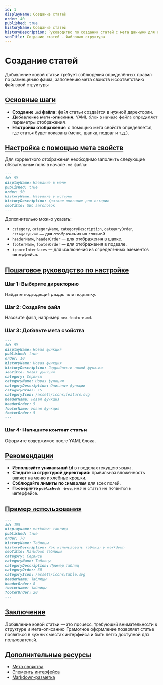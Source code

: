 ```yaml
---
id: 1
displayName: Создание статей
order: 40
published: true
historyName: Создание статей
historyDescription: Руководство по созданию статей с мета данными для генерации интерфейса в приложении.
seoTitle: Создание статей - Файловая структура
---
```


# Создание статей

Добавление новой статьи требует соблюдения определённых правил по размещению файла, заполнению мета свойств
и соответствию файловой структуры.


## [Основные шаги](basic-functions)

- **Создание `.md` файла:** файл статьи создаётся в нужной директории.
- **Добавление мета-описания:** YAML блок в начале файла определяет параметры отображения.
- **Настройка отображения:** с помощью мета свойств определяется, где статья будет показана (меню, шапка, подвал и т.д.).


## [Настройка с помощью мета свойств](customization-using-meta-properties)

Для корректного отображения необходимо заполнить следующие обязательные поля в начале `.md` файла:

```md
---
id: 99
displayName: Название в меню
published: true
order: 50
historyName: Название в истории
historyDescription: Краткое описание для истории
seoTitle: SEO заголовок
---
````

Дополнительно можно указать:

* `category`, `categoryName`, `categoryDescription`, `categoryOrder`, `categoryIcon` — для отображения на главной.
* `headerName`, `headerOrder` — для отображения в шапке.
* `footerName`, `footerOrder` — для отображения в подвале.
* `ignoreInterfaces` — для исключения из определённых элементов интерфейса.


## [Пошаговое руководство по настройке](step-by-step-setup-guide)

### Шаг 1: Выберите директорию

Найдите подходящий раздел или подпапку.

### Шаг 2: Создайте файл

Назовите файл, например `new-feature.md`.

### Шаг 3: Добавьте мета свойства

```md
---
id: 99
displayName: Новая функция
published: true
order: 10
historyName: Новая функция
historyDescription: Подробности новой функции
seoTitle: Новая функция
category: Сервисы
categoryName: Новая функция
categoryDescription: Описание функции
categoryOrder: 15
categoryIcon: /assets/icons/feature.svg
headerName: Новая функция
headerOrder: 5
footerName: Новая функция
footerOrder: 5
---
```

### Шаг 4: Напишите контент статьи

Оформите содержимое после YAML блока.

## [Рекомендации](recommendations)

* **Используйте уникальный `id`** в пределах текущего языка.
* **Следите за структурой директорий:** правильная вложенность влияет на меню и хлебные крошки.
* **Соблюдайте лимиты по символам** для всех полей.
* **Проверяйте `published: true`**, иначе статья не появится в интерфейсе.

## [Пример использования](examples)

```md
---
id: 105
displayName: Markdown таблицы
published: true
order: 70
historyName: Таблицы
historyDescription: Как использовать таблицы в markdown
seoTitle: Markdown таблицы
category: Сервисы
categoryName: Таблицы
categoryDescription: Пример таблиц
categoryOrder: 30
categoryIcon: /assets/icons/table.svg
headerName: Таблицы
headerOrder: 8
footerName: Таблицы
footerOrder: 20
---
```

## [Заключение](conclusion)

Добавление новой статьи — это процесс, требующий внимательности к структуре и мета-описанию. Грамотное оформление
позволяет статье появиться в нужных местах интерфейса и быть легко доступной для пользователей.

## [Дополнительные ресурсы](additional-resources)

* [Мета свойства]([68])
* [Элементы интерфейса]([5])
* [Markdown-разметка]([17])
